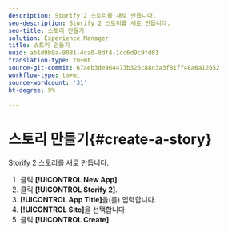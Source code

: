 ```yaml
---
description: Storify 2 스토리를 새로 만듭니다.
seo-description: Storify 2 스토리를 새로 만듭니다.
seo-title: 스토리 만들기
solution: Experience Manager
title: 스토리 만들기
uuid: ab1d9b9a-9081-4ca0-8df4-1cc6d9c9fd81
translation-type: tm+mt
source-git-commit: 67aeb3de964473b326c88c3a3f81ff48a6a12652
workflow-type: tm+mt
source-wordcount: '31'
ht-degree: 9%

---
```



# 스토리 만들기{#create-a-story}

Storify 2 스토리를 새로 만듭니다.

1. 클릭 **[!UICONTROL New App]**.
1. 클릭 **[!UICONTROL Storify 2]**.
1. **[!UICONTROL App Title]**&#x200B;을(를) 입력합니다.
1. **[!UICONTROL Site]**&#x200B;을 선택합니다.
1. 클릭 **[!UICONTROL Create]**.
